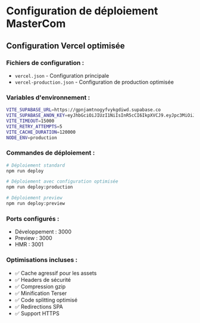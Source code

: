 # Configuration de déploiement MasterCom

## Configuration Vercel optimisée

### Fichiers de configuration :
- `vercel.json` - Configuration principale
- `vercel-production.json` - Configuration de production optimisée

### Variables d'environnement :
```bash
VITE_SUPABASE_URL=https://gpnjamtnogyfvykgdiwd.supabase.co
VITE_SUPABASE_ANON_KEY=eyJhbGciOiJIUzI1NiIsInR5cCI6IkpXVCJ9.eyJpc3MiOiJzdXBhYmFzZSIsInJlZiI6ImdwbmphbXRub2d5ZnZ5a2dkaXdkIiwicm9sZSI6ImFub24iLCJpYXQiOjE3NTc0MzY2ODMsImV4cCI6MjA3MzAxMjY4M30.UH_IgEzIOOfECQpGZhhvRGcyyxLmc19lteJoKV9kh4A
VITE_TIMEOUT=15000
VITE_RETRY_ATTEMPTS=5
VITE_CACHE_DURATION=120000
NODE_ENV=production
```

### Commandes de déploiement :
```bash
# Déploiement standard
npm run deploy

# Déploiement avec configuration optimisée
npm run deploy:production

# Déploiement preview
npm run deploy:preview
```

### Ports configurés :
- Développement : 3000
- Preview : 3000
- HMR : 3001

### Optimisations incluses :
- ✅ Cache agressif pour les assets
- ✅ Headers de sécurité
- ✅ Compression gzip
- ✅ Minification Terser
- ✅ Code splitting optimisé
- ✅ Redirections SPA
- ✅ Support HTTPS
